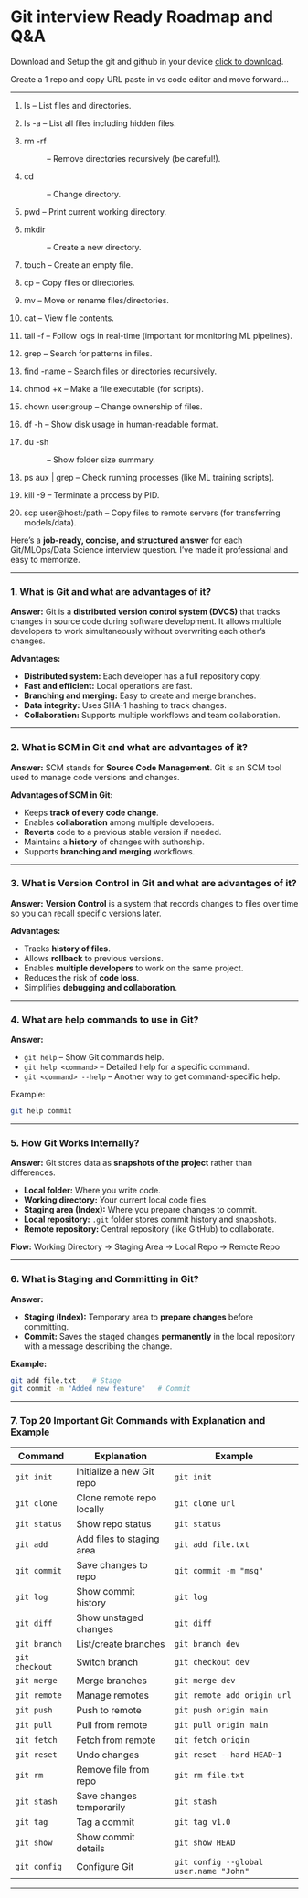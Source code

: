 # Git interview Ready Roadmap and Q&A

Download and Setup the git and github in your device [click to download](https://github.com/).

Create a 1 repo and copy URL paste in vs code editor and move forward...

----------------------------------------------------------------

1. ls – List files and directories.

2. ls -a – List all files including hidden files.

3. rm -rf <dir> – Remove directories recursively (be careful!).

4. cd <dir> – Change directory.

5. pwd – Print current working directory.

6. mkdir <dir> – Create a new directory.

7. touch <file> – Create an empty file.

8. cp <src> <dest> – Copy files or directories.

9. mv <src> <dest> – Move or rename files/directories.

10. cat <file> – View file contents.

11. tail -f <logfile> – Follow logs in real-time (important for monitoring ML pipelines).

12. grep <pattern> <file> – Search for patterns in files.

13. find <path> -name <filename> – Search files or directories recursively.

14. chmod +x <file> – Make a file executable (for scripts).

15. chown user:group <file> – Change ownership of files.

16. df -h – Show disk usage in human-readable format.

17. du -sh <dir> – Show folder size summary.

18. ps aux | grep <process> – Check running processes (like ML training scripts).

19. kill -9 <pid> – Terminate a process by PID.

20. scp <file> user@host:/path – Copy files to remote servers (for transferring models/data).



Here’s a **job-ready, concise, and structured answer** for each Git/MLOps/Data Science interview question. I’ve made it professional and easy to memorize.

---

### **1. What is Git and what are advantages of it?**

**Answer:**
Git is a **distributed version control system (DVCS)** that tracks changes in source code during software development. It allows multiple developers to work simultaneously without overwriting each other’s changes.

**Advantages:**

* **Distributed system:** Each developer has a full repository copy.
* **Fast and efficient:** Local operations are fast.
* **Branching and merging:** Easy to create and merge branches.
* **Data integrity:** Uses SHA-1 hashing to track changes.
* **Collaboration:** Supports multiple workflows and team collaboration.

---

### **2. What is SCM in Git and what are advantages of it?**

**Answer:**
SCM stands for **Source Code Management**. Git is an SCM tool used to manage code versions and changes.

**Advantages of SCM in Git:**

* Keeps **track of every code change**.
* Enables **collaboration** among multiple developers.
* **Reverts** code to a previous stable version if needed.
* Maintains a **history** of changes with authorship.
* Supports **branching and merging** workflows.

---

### **3. What is Version Control in Git and what are advantages of it?**

**Answer:**
**Version Control** is a system that records changes to files over time so you can recall specific versions later.

**Advantages:**

* Tracks **history of files**.
* Allows **rollback** to previous versions.
* Enables **multiple developers** to work on the same project.
* Reduces the risk of **code loss**.
* Simplifies **debugging and collaboration**.

---

### **4. What are help commands to use in Git?**

**Answer:**

* `git help` – Show Git commands help.
* `git help <command>` – Detailed help for a specific command.
* `git <command> --help` – Another way to get command-specific help.

Example:

```bash
git help commit
```

---

### **5. How Git Works Internally?**

**Answer:**
Git stores data as **snapshots of the project** rather than differences.

* **Local folder:** Where you write code.
* **Working directory:** Your current local code files.
* **Staging area (Index):** Where you prepare changes to commit.
* **Local repository:** `.git` folder stores commit history and snapshots.
* **Remote repository:** Central repository (like GitHub) to collaborate.

**Flow:** Working Directory → Staging Area → Local Repo → Remote Repo

---

### **6. What is Staging and Committing in Git?**

**Answer:**

* **Staging (Index):** Temporary area to **prepare changes** before committing.
* **Commit:** Saves the staged changes **permanently** in the local repository with a message describing the change.

**Example:**

```bash
git add file.txt    # Stage
git commit -m "Added new feature"   # Commit
```

---

### **7. Top 20 Important Git Commands with Explanation and Example**

| Command        | Explanation               | Example                                |
| -------------- | ------------------------- | -------------------------------------- |
| `git init`     | Initialize a new Git repo | `git init`                             |
| `git clone`    | Clone remote repo locally | `git clone url`                        |
| `git status`   | Show repo status          | `git status`                           |
| `git add`      | Add files to staging area | `git add file.txt`                     |
| `git commit`   | Save changes to repo      | `git commit -m "msg"`                  |
| `git log`      | Show commit history       | `git log`                              |
| `git diff`     | Show unstaged changes     | `git diff`                             |
| `git branch`   | List/create branches      | `git branch dev`                       |
| `git checkout` | Switch branch             | `git checkout dev`                     |
| `git merge`    | Merge branches            | `git merge dev`                        |
| `git remote`   | Manage remotes            | `git remote add origin url`            |
| `git push`     | Push to remote            | `git push origin main`                 |
| `git pull`     | Pull from remote          | `git pull origin main`                 |
| `git fetch`    | Fetch from remote         | `git fetch origin`                     |
| `git reset`    | Undo changes              | `git reset --hard HEAD~1`              |
| `git rm`       | Remove file from repo     | `git rm file.txt`                      |
| `git stash`    | Save changes temporarily  | `git stash`                            |
| `git tag`      | Tag a commit              | `git tag v1.0`                         |
| `git show`     | Show commit details       | `git show HEAD`                        |
| `git config`   | Configure Git             | `git config --global user.name "John"` |

---
